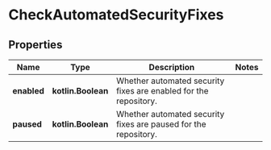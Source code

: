 
# CheckAutomatedSecurityFixes

## Properties
Name | Type | Description | Notes
------------ | ------------- | ------------- | -------------
**enabled** | **kotlin.Boolean** | Whether automated security fixes are enabled for the repository. | 
**paused** | **kotlin.Boolean** | Whether automated security fixes are paused for the repository. | 



